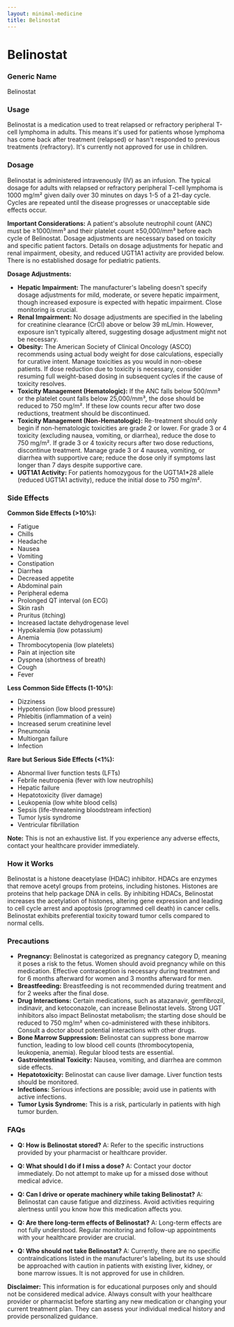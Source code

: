 ```yaml
---
layout: minimal-medicine
title: Belinostat
---
```


# Belinostat
### Generic Name
Belinostat

### Usage
Belinostat is a medication used to treat relapsed or refractory peripheral T-cell lymphoma in adults.  This means it's used for patients whose lymphoma has come back after treatment (relapsed) or hasn't responded to previous treatments (refractory).  It's currently not approved for use in children.

### Dosage
Belinostat is administered intravenously (IV) as an infusion. The typical dosage for adults with relapsed or refractory peripheral T-cell lymphoma is 1000 mg/m² given daily over 30 minutes on days 1-5 of a 21-day cycle.  Cycles are repeated until the disease progresses or unacceptable side effects occur.  

**Important Considerations:**  A patient's absolute neutrophil count (ANC) must be ≥1000/mm³ and their platelet count ≥50,000/mm³ before each cycle of Belinostat. Dosage adjustments are necessary based on toxicity and specific patient factors.  Details on dosage adjustments for hepatic and renal impairment, obesity, and reduced UGT1A1 activity are provided below.  There is no established dosage for pediatric patients.


**Dosage Adjustments:**

* **Hepatic Impairment:**  The manufacturer's labeling doesn't specify dosage adjustments for mild, moderate, or severe hepatic impairment, though increased exposure is expected with hepatic impairment. Close monitoring is crucial.
* **Renal Impairment:**  No dosage adjustments are specified in the labeling for creatinine clearance (CrCl) above or below 39 mL/min. However, exposure isn't typically altered, suggesting dosage adjustment might not be necessary.
* **Obesity:**  The American Society of Clinical Oncology (ASCO) recommends using actual body weight for dose calculations, especially for curative intent.  Manage toxicities as you would in non-obese patients. If dose reduction due to toxicity is necessary, consider resuming full weight-based dosing in subsequent cycles if the cause of toxicity resolves.
* **Toxicity Management (Hematologic):**  If the ANC falls below 500/mm³ or the platelet count falls below 25,000/mm³, the dose should be reduced to 750 mg/m².  If these low counts recur after two dose reductions, treatment should be discontinued.
* **Toxicity Management (Non-Hematologic):** Re-treatment should only begin if non-hematologic toxicities are grade 2 or lower. For grade 3 or 4 toxicity (excluding nausea, vomiting, or diarrhea), reduce the dose to 750 mg/m².  If grade 3 or 4 toxicity recurs after two dose reductions, discontinue treatment. Manage grade 3 or 4 nausea, vomiting, or diarrhea with supportive care; reduce the dose only if symptoms last longer than 7 days despite supportive care.
* **UGT1A1 Activity:** For patients homozygous for the UGT1A1*28 allele (reduced UGT1A1 activity), reduce the initial dose to 750 mg/m².


### Side Effects
**Common Side Effects (>10%):**

* Fatigue
* Chills
* Headache
* Nausea
* Vomiting
* Constipation
* Diarrhea
* Decreased appetite
* Abdominal pain
* Peripheral edema
* Prolonged QT interval (on ECG)
* Skin rash
* Pruritus (itching)
* Increased lactate dehydrogenase level
* Hypokalemia (low potassium)
* Anemia
* Thrombocytopenia (low platelets)
* Pain at injection site
* Dyspnea (shortness of breath)
* Cough
* Fever

**Less Common Side Effects (1-10%):**

* Dizziness
* Hypotension (low blood pressure)
* Phlebitis (inflammation of a vein)
* Increased serum creatinine level
* Pneumonia
* Multiorgan failure
* Infection

**Rare but Serious Side Effects (<1%):**

* Abnormal liver function tests (LFTs)
* Febrile neutropenia (fever with low neutrophils)
* Hepatic failure
* Hepatotoxicity (liver damage)
* Leukopenia (low white blood cells)
* Sepsis (life-threatening bloodstream infection)
* Tumor lysis syndrome
* Ventricular fibrillation

**Note:** This is not an exhaustive list.  If you experience any adverse effects, contact your healthcare provider immediately.

### How it Works
Belinostat is a histone deacetylase (HDAC) inhibitor. HDACs are enzymes that remove acetyl groups from proteins, including histones.  Histones are proteins that help package DNA in cells. By inhibiting HDACs, Belinostat increases the acetylation of histones, altering gene expression and leading to cell cycle arrest and apoptosis (programmed cell death) in cancer cells.  Belinostat exhibits preferential toxicity toward tumor cells compared to normal cells.

### Precautions
* **Pregnancy:** Belinostat is categorized as pregnancy category D, meaning it poses a risk to the fetus. Women should avoid pregnancy while on this medication. Effective contraception is necessary during treatment and for 6 months afterward for women and 3 months afterward for men.
* **Breastfeeding:**  Breastfeeding is not recommended during treatment and for 2 weeks after the final dose.
* **Drug Interactions:**  Certain medications, such as atazanavir, gemfibrozil, indinavir, and ketoconazole, can increase Belinostat levels.  Strong UGT inhibitors also impact Belinostat metabolism; the starting dose should be reduced to 750 mg/m² when co-administered with these inhibitors. Consult a doctor about potential interactions with other drugs.
* **Bone Marrow Suppression:** Belinostat can suppress bone marrow function, leading to low blood cell counts (thrombocytopenia, leukopenia, anemia). Regular blood tests are essential.
* **Gastrointestinal Toxicity:** Nausea, vomiting, and diarrhea are common side effects.
* **Hepatotoxicity:** Belinostat can cause liver damage. Liver function tests should be monitored.
* **Infections:**  Serious infections are possible; avoid use in patients with active infections.
* **Tumor Lysis Syndrome:** This is a risk, particularly in patients with high tumor burden.


### FAQs

* **Q: How is Belinostat stored?**  A: Refer to the specific instructions provided by your pharmacist or healthcare provider.

* **Q: What should I do if I miss a dose?** A:  Contact your doctor immediately. Do not attempt to make up for a missed dose without medical advice.

* **Q: Can I drive or operate machinery while taking Belinostat?** A:  Belinostat can cause fatigue and dizziness. Avoid activities requiring alertness until you know how this medication affects you.

* **Q: Are there long-term effects of Belinostat?** A:  Long-term effects are not fully understood.  Regular monitoring and follow-up appointments with your healthcare provider are crucial.

* **Q: Who should not take Belinostat?** A:  Currently, there are no specific contraindications listed in the manufacturer's labeling, but its use should be approached with caution in patients with existing liver, kidney, or bone marrow issues.  It is not approved for use in children.

**Disclaimer:** This information is for educational purposes only and should not be considered medical advice. Always consult with your healthcare provider or pharmacist before starting any new medication or changing your current treatment plan.  They can assess your individual medical history and provide personalized guidance.
